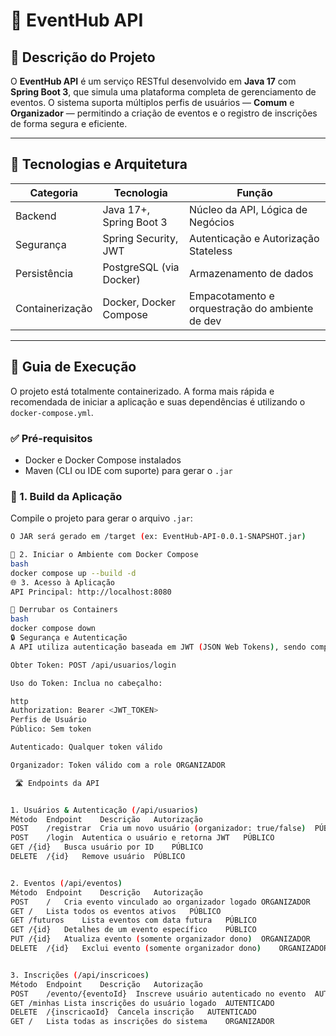 # 🎉 EventHub API

## 📝 Descrição do Projeto

O **EventHub API** é um serviço RESTful desenvolvido em **Java 17** com **Spring Boot 3**, que simula uma plataforma completa de gerenciamento de eventos. O sistema suporta múltiplos perfis de usuários — **Comum** e **Organizador** — permitindo a criação de eventos e o registro de inscrições de forma segura e eficiente.

---

## 🔑 Tecnologias e Arquitetura

| Categoria       | Tecnologia                  | Função                                               |
|----------------|-----------------------------|------------------------------------------------------|
| Backend         | Java 17+, Spring Boot 3     | Núcleo da API, Lógica de Negócios                    |
| Segurança       | Spring Security, JWT        | Autenticação e Autorização Stateless                 |
| Persistência    | PostgreSQL (via Docker)     | Armazenamento de dados                               |
| Containerização | Docker, Docker Compose      | Empacotamento e orquestração do ambiente de dev      |

---

## 🚀 Guia de Execução

O projeto está totalmente containerizado. A forma mais rápida e recomendada de iniciar a aplicação e suas dependências é utilizando o `docker-compose.yml`.

### ✅ Pré-requisitos

- Docker e Docker Compose instalados
- Maven (CLI ou IDE com suporte) para gerar o `.jar`

### 🔨 1. Build da Aplicação

Compile o projeto para gerar o arquivo `.jar`:

```bash
O JAR será gerado em /target (ex: EventHub-API-0.0.1-SNAPSHOT.jar)

🐳 2. Iniciar o Ambiente com Docker Compose
bash
docker compose up --build -d
🌐 3. Acesso à Aplicação
API Principal: http://localhost:8080

🧹 Derrubar os Containers
bash
docker compose down
🔒 Segurança e Autenticação
A API utiliza autenticação baseada em JWT (JSON Web Tokens), sendo completamente stateless.

Obter Token: POST /api/usuarios/login

Uso do Token: Inclua no cabeçalho:

http
Authorization: Bearer <JWT_TOKEN>
Perfis de Usuário
Público: Sem token

Autenticado: Qualquer token válido

Organizador: Token válido com a role ORGANIZADOR

 🛣️ Endpoints da API


1. Usuários & Autenticação (/api/usuarios)
Método	Endpoint	Descrição	Autorização
POST	/registrar	Cria um novo usuário (organizador: true/false)	PÚBLICO
POST	/login	Autentica o usuário e retorna JWT	PÚBLICO
GET	/{id}	Busca usuário por ID	PÚBLICO
DELETE	/{id}	Remove usuário	PÚBLICO


2. Eventos (/api/eventos)
Método	Endpoint	Descrição	Autorização
POST	/	Cria evento vinculado ao organizador logado	ORGANIZADOR
GET	/	Lista todos os eventos ativos	PÚBLICO
GET	/futuros	Lista eventos com data futura	PÚBLICO
GET	/{id}	Detalhes de um evento específico	PÚBLICO
PUT	/{id}	Atualiza evento (somente organizador dono)	ORGANIZADOR
DELETE	/{id}	Exclui evento (somente organizador dono)	ORGANIZADOR


3. Inscrições (/api/inscricoes)
Método	Endpoint	Descrição	Autorização
POST	/evento/{eventoId}	Inscreve usuário autenticado no evento	AUTENTICADO
GET	/minhas	Lista inscrições do usuário logado	AUTENTICADO
DELETE	/{inscricaoId}	Cancela inscrição	AUTENTICADO
GET	/	Lista todas as inscrições do sistema	ORGANIZADOR
